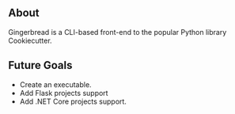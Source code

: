 
## About

Gingerbread is a CLI-based front-end to the popular Python library Cookiecutter.

## Future Goals

* Create an executable.
* Add Flask projects support
* Add .NET Core projects support.
